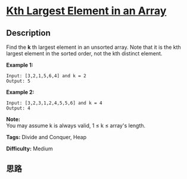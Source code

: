 # [Kth Largest Element in an Array][title]

## Description

Find the **k** th largest element in an unsorted array. Note that it is the
kth largest element in the sorted order, not the kth distinct element.

**Example 1:**
            Input: [3,2,1,5,6,4] and k = 2    Output: 5    

**Example 2:**
            Input: [3,2,3,1,2,4,5,5,6] and k = 4    Output: 4

**Note:**  
You may assume k is always valid, 1  ≤ k ≤ array's length.


**Tags:** Divide and Conquer, Heap

**Difficulty:** Medium

## 思路

[title]: https://leetcode.com/problems/kth-largest-element-in-an-array
